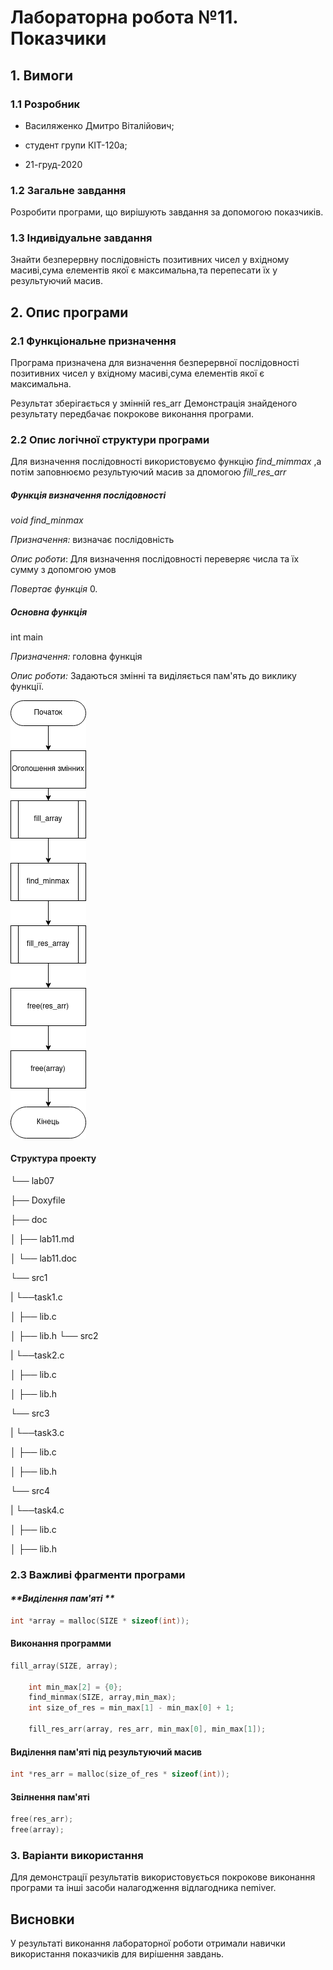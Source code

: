 # Лабораторна робота №11. Показчики

## 1. Вимоги

### 1.1 Розробник

-   Василяженко Дмитро Віталійович;
    
-   студент групи КІТ-120а;
    
-   21-груд-2020
    

### 1.2 Загальне завдання

Розробити програми, що вирішують завдання за допомогою показчиків.

### 1.3 Індивідуальне завдання

Знайти безперервну послідовність позитивних чисел у вхідному масиві,сума елементів якої є максимальна,та перепесати їх у результуючий масив.

## 2. Опис програми

### 2.1 Функціональне призначення
Програма призначена для визначення безперервної послідовності позитивних чисел у вхідному масиві,сума елементів якої є максимальна.

Результат зберігається у змінній res_arr
Демонстрація знайденого результату передбачає покрокове виконання програми. 


### 2.2 Опис логічної структури програми

Для визначення послідовності використовуємо функцію _find_mimmax_ ,а потім заповнюємо результуючий масив за дпомогою _fill_res_arr_

##### Функція визначення послідовності

_void_ _find_minmax_

_Призначення:_ визначає послідовність 

_Опис роботи_: Для визначення послідовності переверяє числа та їх сумму з допомгою умов

_Повертає функція_ 0.
 
##### _**Основна функція**_

int main

_Призначення:_ головна функція

_Опис роботи:_ Задаються змінні та виділяється пам'ять до виклику функції. 

![](https://github.com/NyWoo4671/Programming-1/blob/master/lab11/doc/assets/main.png)
  

#### Структура проекту

└── lab07

 ├── Doxyfile
 
 ├── doc
 
 │   ├── lab11.md
 
 │   └── lab11.doc
 
 └── src1
 
 |   └──task1.c

│   ├── lib.c

│   ├── lib.h
 └── src2
 
 |   └──task2.c

│   ├── lib.c

│   ├── lib.h

 └── src3
 
 |   └──task3.c

│   ├── lib.c

│   ├── lib.h

 └── src4
 
 |   └──task4.c

│   ├── lib.c

│   ├── lib.h

### 2.3 Важливі фрагменти програми

#### _**Виділення пам'яті **_
```c
int *array = malloc(SIZE * sizeof(int));
```
#### Виконання программи
```c
fill_array(SIZE, array);

    int min_max[2] = {0};
    find_minmax(SIZE, array,min_max);
    int size_of_res = min_max[1] - min_max[0] + 1;
    
    fill_res_arr(array, res_arr, min_max[0], min_max[1]);
```

#### Виділення пам'яті під результуючий масив
```c
int *res_arr = malloc(size_of_res * sizeof(int));
```

#### Звілнення пам'яті
```c
free(res_arr);
free(array);
```
### 3. Варіанти використання

Для демонстрації результатів використовується покрокове виконання програми та інші засоби налагодження відлагодника nemiver.

## Висновки

У результаті виконання лабораторної роботи отримали навички використання показчиків для вирішення завдань.